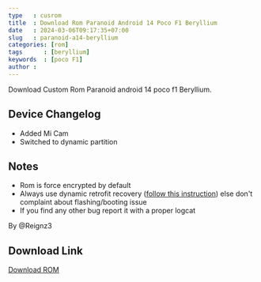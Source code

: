 ```yaml
---
type   : cusrom
title  : Download Rom Paranoid Android 14 Poco F1 Beryllium
date   : 2024-03-06T09:17:35+07:00
slug   : paranoid-a14-beryllium
categories: [rom]
tags      : [beryllium]
keywords  : [poco F1]
author : 
---
```


Download Custom Rom Paranoid android 14 poco f1 Beryllium.

## Device Changelog
- Added Mi Cam
- Switched to dynamic partition

## Notes
- Rom is force encrypted by default
- Always use dynamic retrofit recovery ([follow this instruction](https://t.me/AwakenOSBeryllium/200348/202055)) else don't complaint about flashing/booting issue
- If you find any other bug report it with a proper logcat

By @Reignz3

## Download Link
[Download ROM](https://www.pling.com/p/1792733/)

